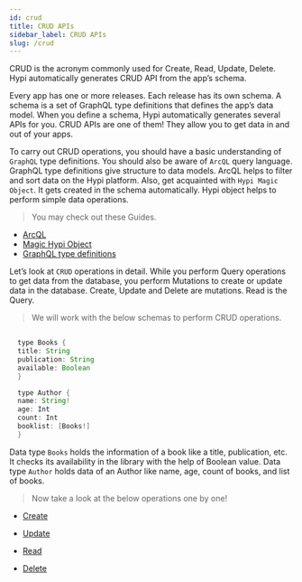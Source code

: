 ```yaml
---
id: crud
title: CRUD APIs
sidebar_label: CRUD APIs
slug: /crud
---
```

CRUD is the acronym commonly used for Create, Read, Update, Delete. Hypi automatically generates CRUD API from the app’s schema.

Every app has one or more releases. Each release has its own schema. A schema is a set of GraphQL type definitions that defines the app’s data model. When you define a schema, Hypi automatically generates several APIs for you. CRUD APIs are one of them! They allow you to get data in and out of your apps.

To carry out CRUD operations, you should have a basic understanding of `GraphQL` type definitions. You should also be aware of `ArcQL` query language. GraphQL type definitions give structure to data models. ArcQL helps to filter and sort data on the Hypi platform. Also, get acquainted with `Hypi Magic Object`. It gets created in the schema automatically. Hypi object helps to perform simple data operations.

> You may check out these Guides.

+ [ArcQL](/arcql)
+ [Magic Hypi Object](/magic-hypi-object)
+ [GraphQL type definitions](https://graphql.org/learn/schema/#type-system)

Let’s look at `CRUD` operations in detail. While you perform Query operations to get data from the database, you perform Mutations to create or update data in the database. Create, Update and Delete are mutations. Read is the Query.

> We will work with the below schemas to perform CRUD operations.

```java
  
  type Books {
  title: String
  publication: String
  available: Boolean
  }

  type Author {
  name: String!
  age: Int
  count: Int
  booklist: [Books!]
  }

```

Data type `Books` holds the information of a book like a title, publication, etc. It checks its availability in the library with the help of Boolean value. Data type `Author` holds data of an Author like name, age, count of books, and list of books.

> Now take a look at the below operations one by one!

+ [Create](/create-data)

+ [Update](/update-data)

+ [Read](/read-data)

+ [Delete](/delete-data)